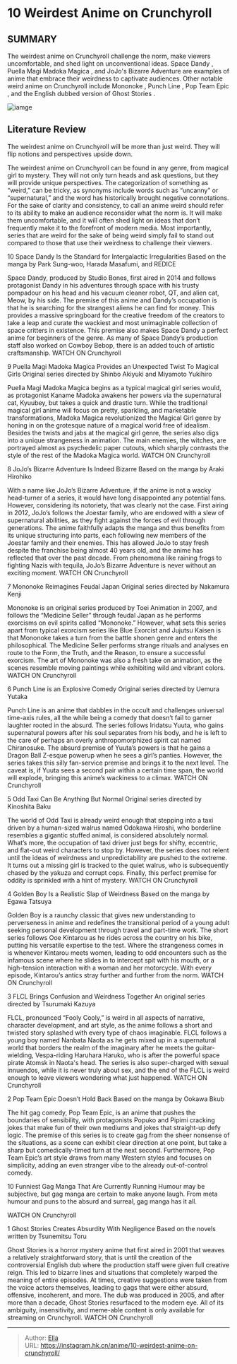 # 10 Weirdest Anime on Crunchyroll


## SUMMARY 


 The weirdest anime on Crunchyroll challenge the norm, make viewers uncomfortable, and shed light on unconventional ideas. 
Space Dandy
, 
Puella Magi Madoka Magica
, and 
JoJo&#39;s Bizarre Adventure
 are examples of anime that embrace their weirdness to captivate audiences. 
 Other notable weird anime on Crunchyroll include 
Mononoke
, 
Punch Line
, 
Pop Team Epic
, and the English dubbed version of 
Ghost Stories
. 

![iamge](https://static1.srcdn.com/wordpress/wp-content/uploads/2024/01/weirdest-crunchyroll-anime-2.jpg)

## Literature Review

The weirdest anime on Crunchyroll will be more than just weird. They will flip notions and perspectives upside down. 




The weirdest anime on Crunchyroll can be found in any genre, from magical girl to mystery. They will not only turn heads and ask questions, but they will provide unique perspectives. The categorization of something as “weird,” can be tricky, as synonyms include words such as “uncanny” or “supernatural,” and the word has historically brought negative connotations.
For the sake of clarity and consistency, to call an anime weird should refer to its ability to make an audience reconsider what the norm is. It will make them uncomfortable, and it will often shed light on ideas that don’t frequently make it to the forefront of modern media. Most importantly, series that are weird for the sake of being weird simply fail to stand out compared to those that use their weirdness to challenge their viewers.









 








 10  Space Dandy Is the Standard for Intergalactic Irregularities 
Based on the manga by Park Sung-woo, Harada Masafumi, and REDICE
        

Space Dandy, produced by Studio Bones, first aired in 2014 and follows protagonist Dandy in his adventures through space with his trusty pompadour on his head and his vacuum cleaner robot, QT, and alien cat, Meow, by his side. The premise of this anime and Dandy’s occupation is that he is searching for the strangest aliens he can find for money.
This provides a massive springboard for the creative freedom of the creators to take a leap and curate the wackiest and most unimaginable collection of space critters in existence. This premise also makes Space Dandy a perfect anime for beginners of the genre. As many of Space Dandy’s production staff also worked on Cowboy Bebop, there is an added touch of artistic craftsmanship.
WATCH ON Crunchyroll





 9  Puella Magi Madoka Magica Provides an Unexpected Twist To Magical Girls 
Original series directed by Shinbo Akiyuki and Miyamoto Yukihiro


 







Puella Magi Madoka Magica begins as a typical magical girl series would, as protagonist Kaname Madoka awakens her powers via the supernatural cat, Kyuubey, but takes a quick and drastic turn. While the traditional magical girl anime will focus on pretty, sparkling, and marketable transformations, Madoka Magica revolutionized the Magical Girl genre by honing in on the grotesque nature of a magical world free of idealism.
Besides the twists and jabs at the magical girl genre, the series also digs into a unique strangeness in animation. The main enemies, the witches, are portrayed almost as psychedelic paper cutouts, which sharply contrasts the style of the rest of the Madoka Magica world.
WATCH ON Crunchyroll





 8  JoJo’s Bizarre Adventure Is Indeed Bizarre 
Based on the manga by Araki Hirohiko


 







With a name like JoJo’s Bizarre Adventure, if the anime is not a wacky head-turner of a series, it would have long disappointed any potential fans. However, considering its notoriety, that was clearly not the case. First airing in 2012, JoJo’s follows the Joestar family, who are endowed with a slew of supernatural abilities, as they fight against the forces of evil through generations.
The anime faithfully adapts the manga and thus benefits from its unique structuring into parts, each following new members of the Joestar family and their enemies. This has allowed JoJo to stay fresh despite the franchise being almost 40 years old, and the anime has reflected that over the past decade. From phenomena like raining frogs to fighting Nazis with tequila, JoJo’s Bizarre Adventure is never without an exciting moment.
WATCH ON Crunchyroll





 7  Mononoke Reimagines Feudal Japan 
Original series directed by Nakamura Kenji
        

Mononoke is an original series produced by Toei Animation in 2007, and follows the “Medicine Seller” through feudal Japan as he performs exorcisms on evil spirits called “Mononoke.” However, what sets this series apart from typical exorcism series like Blue Exorcist and Jujutsu Kaisen is that Mononoke takes a turn from the battle shonen genre and enters the philosophical. The Medicine Seller performs strange rituals and analyses en route to the Form, the Truth, and the Reason, to ensure a successful exorcism. The art of Mononoke was also a fresh take on animation, as the scenes resemble moving paintings while exhibiting wild and vibrant colors.
WATCH ON Crunchyroll





 6  Punch Line is an Explosive Comedy 
Original series directed by Uemura Yutaka
        

Punch Line is an anime that dabbles in the occult and challenges universal time-axis rules, all the while being a comedy that doesn’t fail to garner laughter rooted in the absurd. The series follows Iridatsu Yuuta, who gains supernatural powers after his soul separates from his body, and he is left to the care of perhaps an overly anthropomorphized spirit cat named Chiranosuke.
The absurd premise of Yuuta’s powers is that he gains a Dragon Ball Z-esque powerup when he sees a girl’s panties. However, the series takes this silly fan-service premise and brings it to the next level. The caveat is, if Yuuta sees a second pair within a certain time span, the world will explode, bringing this anime’s wackiness to a climax.
WATCH ON Crunchyroll





 5  Odd Taxi Can Be Anything But Normal 
Original series directed by Kinoshita Baku


 







The world of Odd Taxi is already weird enough that stepping into a taxi driven by a human-sized walrus named Odokawa Hiroshi, who borderline resembles a gigantic stuffed animal, is considered absolutely normal. What’s more, the occupation of taxi driver just begs for shifty, eccentric, and flat-out weird characters to stop by. However, the series does not relent until the ideas of weirdness and unpredictability are pushed to the extreme. It turns out a missing girl is tracked to the quiet walrus, who is subsequently chased by the yakuza and corrupt cops. Finally, this perfect premise for oddity is sprinkled with a hint of mystery.
WATCH ON Crunchyroll





 4  Golden Boy Is a Realistic Slap of Weirdness 
Based on the manga by Egawa Tatsuya
        

Golden Boy is a raunchy classic that gives new understanding to perverseness in anime and redefines the transitional period of a young adult seeking personal development through travel and part-time work. The short series follows Ooe Kintarou as he rides across the country on his bike, putting his versatile expertise to the test. Where the strangeness comes in is whenever Kintarou meets women, leading to odd encounters such as the infamous scene where he slides in to intercept spit with his mouth, or a high-tension interaction with a woman and her motorcycle. With every episode, Kintarou’s antics stray further and further from the norm.
WATCH ON Crunchyroll





 3  FLCL Brings Confusion and Weirdness Together 
An original series directed by Tsurumaki Kazuya
        

FLCL, pronounced “Fooly Cooly,” is weird in all aspects of narrative, character development, and art style, as the anime follows a short and twisted story splashed with every type of chaos imaginable. FLCL follows a young boy named Nanbata Naota as he gets mixed up in a supernatural world that borders the realm of the imaginary after he meets the guitar-wielding, Vespa-riding Haruhara Haruko, who is after the powerful space pirate Atomsk in Naota&#39;s head. The series is also super-charged with sexual innuendos, while it is never truly about sex, and the end of the FLCL is weird enough to leave viewers wondering what just happened.
WATCH ON Crunchyroll





 2  Pop Team Epic Doesn’t Hold Back 
Based on the manga by Ookawa Bkub
        

The hit gag comedy, Pop Team Epic, is an anime that pushes the boundaries of sensibility, with protagonists Popuko and Pipimi cracking jokes that make fun of their own mediums and jokes that straight-up defy logic. The premise of this series is to create gag from the sheer nonsense of the situations, as a scene can exhibit clear direction at one point, but take a sharp but comedically-timed turn at the next second. Furthermore, Pop Team Epic’s art style draws from many Western styles and focuses on simplicity, adding an even stranger vibe to the already out-of-control comedy.
            
 
 10 Funniest Gag Manga That Are Currently Running 
Humour may be subjective, but gag manga are certain to make anyone laugh. From meta humour and puns to the absurd and surreal, gag manga has it all.



WATCH ON Crunchyroll





 1  Ghost Stories Creates Absurdity With Negligence 
Based on the novels written by Tsunemitsu Toru
        

Ghost Stories is a horror mystery anime that first aired in 2001 that weaves a relatively straightforward story, that is until the creation of the controversial English dub where the production staff were given full creative reign. This led to bizarre lines and situations that completely warped the meaning of entire episodes.
At times, creative suggestions were taken from the voice actors themselves, leading to gags that were either absurd, offensive, incoherent, and more. The dub was produced in 2005, and after more than a decade, Ghost Stories resurfaced to the modern eye. All of its ambiguity, insensitivity, and meme-able content is only available for streaming on Crunchyroll.
WATCH ON Crunchyroll

---

> Author: [Ella](https://instagram.hk.cn/)  
> URL: https://instagram.hk.cn/anime/10-weirdest-anime-on-crunchyroll/  

